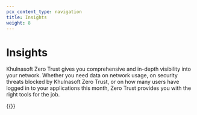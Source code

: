 ```yaml
---
pcx_content_type: navigation
title: Insights
weight: 8
---
```


# Insights

Khulnasoft Zero Trust gives you comprehensive and in-depth visibility into your network. Whether you need data on network usage, on security threats blocked by Khulnasoft Zero Trust, or on how many users have logged in to your applications this month, Zero Trust provides you with the right tools for the job.

{{<directory-listing>}}
